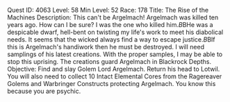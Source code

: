 Quest ID: 4063
Level: 58
Min Level: 52
Race: 178
Title: The Rise of the Machines
Description: This can't be Argelmach! Argelmach was killed ten years ago. How can I be sure? I was the one who killed him.$B$BHe was a despicable dwarf, hell-bent on twisting my life's work to meet his diabolical needs. It seems that the wicked always find a way to escape justice.$B$BIf this is Argelmach's handiwork then he must be destroyed. I will need samplings of his latest creations. With the proper samples, I may be able to stop this uprising. The creations guard Argelmach in Blackrock Depths.
Objective: Find and slay Golem Lord Argelmach. Return his head to Lotwil. You will also need to collect 10 Intact Elemental Cores from the Ragereaver Golems and Warbringer Constructs protecting Argelmach. You know this because you are psychic. 
